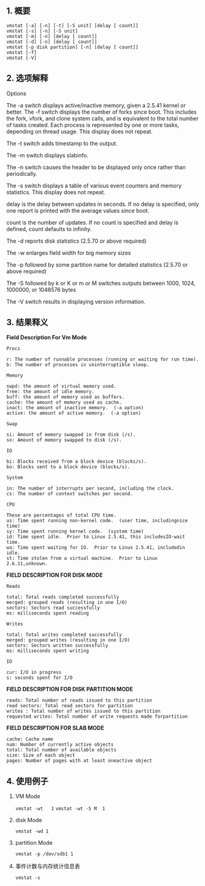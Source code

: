 ## 1. 概要
```
vmstat [-a] [-n] [-t] [-S unit] [delay [ count]]
vmstat [-s] [-n] [-S unit]
vmstat [-m] [-n] [delay [ count]]
vmstat [-d] [-n] [delay [ count]]
vmstat [-p disk partition] [-n] [delay [ count]]
vmstat [-f]
vmstat [-V]
```

## 2. 选项解释

Options

The -a switch displays active/inactive memory, given a 2.5.41 kernel or better.
The -f switch displays the number of forks since boot. This includes the fork, vfork, and clone system calls, and is equivalent to the total number of tasks created. Each process is represented by one or more tasks, depending on thread usage. This display does not repeat.

The -t switch adds timestamp to the output.

The -m switch displays slabinfo.

The -n switch causes the header to be displayed only once rather than periodically.

The -s switch displays a table of various event counters and memory statistics. This display does not repeat.

delay is the delay between updates in seconds. If no delay is specified, only one report is printed with the average values since boot.

count is the number of updates. If no count is specified and delay is defined, count defaults to infinity.

The -d reports disk statistics (2.5.70 or above required)

The -w enlarges field width for big memory sizes

The -p followed by some partition name for detailed statistics (2.5.70 or above required)

The -S followed by k or K or m or M switches outputs between 1000, 1024, 1000000, or 1048576 bytes

The -V switch results in displaying version information.

## 3. 结果释义

**Field Description For Vm Mode**

`Procs`

    r: The number of runnable processes (running or waiting for run time).
    b: The number of processes in uninterruptible sleep.

`Memory`
       
    swpd: the amount of virtual memory used.
    free: the amount of idle memory.
    buff: the amount of memory used as buffers.
    cache: the amount of memory used as cache.
    inact: the amount of inactive memory.  (-a option)
    active: the amount of active memory.  (-a option)

`Swap`
      
    si: Amount of memory swapped in from disk (/s).
    so: Amount of memory swapped to disk (/s).

`IO`
      
    bi: Blocks received from a block device (blocks/s).
    bo: Blocks sent to a block device (blocks/s).

`System`
       
    in: The number of interrupts per second, including the clock.
    cs: The number of context switches per second.

`CPU`
       
    These are percentages of total CPU time.
    us: Time spent running non-kernel code.  (user time, includingnice time)
    sy: Time spent running kernel code.  (system time)
    id: Time spent idle.  Prior to Linux 2.5.41, this includesIO-wait time.
    wa: Time spent waiting for IO.  Prior to Linux 2.5.41, includedin idle.
    st: Time stolen from a virtual machine.  Prior to Linux 2.6.11,unknown.

**FIELD DESCRIPTION FOR DISK MODE**

`Reads`

    total: Total reads completed successfully
    merged: grouped reads (resulting in one I/O)
    sectors: Sectors read successfully
    ms: milliseconds spent reading

`Writes`

    total: Total writes completed successfully
    merged: grouped writes (resulting in one I/O)
    sectors: Sectors written successfully
    ms: milliseconds spent writing

`IO`

    cur: I/O in progress
    s: seconds spent for I/O

**FIELD DESCRIPTION FOR DISK PARTITION MODE**

    reads: Total number of reads issued to this partition
    read sectors: Total read sectors for partition
    writes : Total number of writes issued to this partition
    requested writes: Total number of write requests made forpartition

**FIELD DESCRIPTION FOR SLAB MODE**

    cache: Cache name
    num: Number of currently active objects
    total: Total number of available objects
    size: Size of each object
    pages: Number of pages with at least oneactive object

## 4. 使用例子

1. VM Mode

    `vmstat -wt   1`
    `vmstat -wt -S M  1`

2. disk Mode

    `vmstat -wd 1`

3. partition Mode

    `vmstat -p /dev/sdb1 1`

4. 事件计数与内存统计信息表

    `vmstat -s`